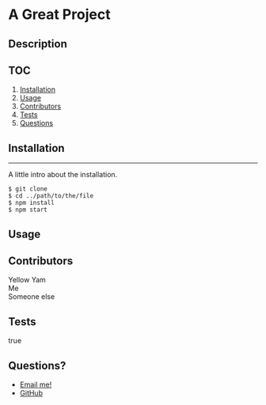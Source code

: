 # A Great Project

  ## Description
  

  ## TOC
  1. [Installation](#installation)   
  2. [Usage](#usage)                 
  3. [Contributors](#contributors)
  4. [Tests](#tests)
  5. [Questions](#questions)

  ## Installation
  ***
  A little intro about the installation. 
  ```
  $ git clone 
  $ cd ../path/to/the/file
  $ npm install
  $ npm start
  ```
  

  ## Usage
  

  ## Contributors
  Yellow Yam<br> Me<br> Someone else

  ## Tests
  true

  ## Questions?
   * <a href = "mailto:cody.scoles@gmail.com"> Email me! </a>
   * <a href = "https://www.github.com/YellowYam"> GitHub </a>

